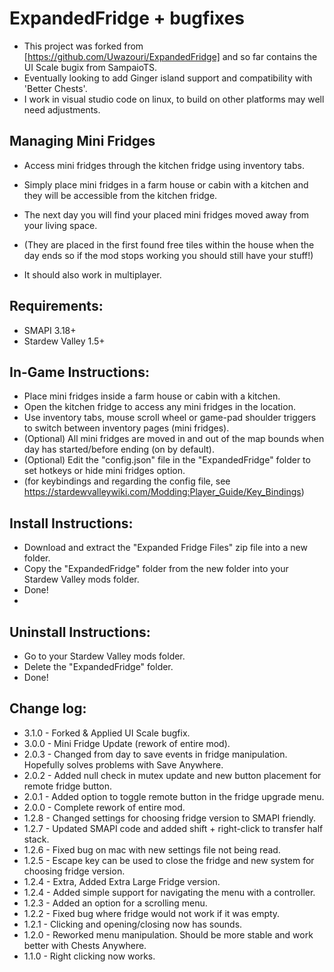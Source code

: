 # ExpandedFridge  + bugfixes
- This project was forked from [https://github.com/Uwazouri/ExpandedFridge] and so far contains the UI Scale bugix from SampaioTS.
- Eventually looking to add Ginger island support and compatibility with 'Better Chests'.
- I work in visual studio code on linux, to build on other platforms may well need adjustments.

## Managing Mini Fridges
- Access mini fridges through the kitchen fridge using inventory tabs.
- Simply place mini fridges in a farm house or cabin with a kitchen and they will be accessible from the kitchen fridge.
- The next day you will find your placed mini fridges moved away from your living space.
- (They are placed in the first found free tiles within the house when the day ends so if the mod stops working you should still have your stuff!)

-   It should also work in multiplayer.

## Requirements:
- SMAPI 3.18+
- Stardew Valley 1.5+

## In-Game Instructions:
- Place mini fridges inside a farm house or cabin with a kitchen.
- Open the kitchen fridge to access any mini fridges in the location.
- Use inventory tabs, mouse scroll wheel or game-pad shoulder triggers to switch between inventory pages (mini fridges).
- (Optional) All mini fridges are moved in and out of the map bounds when day has started/before ending (on by default).
- (Optional) Edit the "config.json" file in the "ExpandedFridge" folder to set hotkeys or hide mini fridges option.
- (for keybindings and regarding the config file, see https://stardewvalleywiki.com/Modding:Player_Guide/Key_Bindings)


## Install Instructions:
- Download and extract the "Expanded Fridge Files" zip file into a new folder.
- Copy the "ExpandedFridge" folder from the new folder into your Stardew Valley mods folder.
- Done!
- 

## Uninstall Instructions:
- Go to your Stardew Valley mods folder.
- Delete the "ExpandedFridge" folder.
- Done!


## Change log:
- 3.1.0 ﻿- Forked & Applied UI Scale bugfix.
- 3.0.0 ﻿- Mini Fridge Update (rework of entire mod).
- 2.0.3 ﻿- Changed from day to save events in fridge manipulation. Hopefully solves problems with Save Anywhere.
- 2.0.2 ﻿- Added null check in mutex update and new button placement for remote fridge button.
- 2.0.1 ﻿- Added option to toggle remote button in the fridge upgrade menu.
- 2.0.0 ﻿- Complete rework of entire mod.
- 1.2.8 ﻿- Changed settings for choosing fridge version to SMAPI friendly.
- 1.2.7 ﻿- Updated SMAPI code and added shift + right-click to transfer half stack.
- 1.2.6 ﻿- Fixed bug on mac with new settings file not being read.
- 1.2.5 ﻿- Escape key can be used to close the fridge and new system for choosing fridge version.
- 1.2.4 ﻿- Extra, Added Extra Large Fridge version.
- 1.2.4 ﻿- Added simple support for navigating the menu with a controller.
- 1.2.3 ﻿- Added an option for a scrolling menu.
- 1.2.2 ﻿- Fixed bug where fridge would not work if it was empty.
- 1.2.1 ﻿- Clicking and opening/closing now has sounds.
- 1.2.0 ﻿- Reworked menu manipulation. Should be more stable and work better with Chests Anywhere.
- 1.1.0  ﻿- Right clicking now works.
